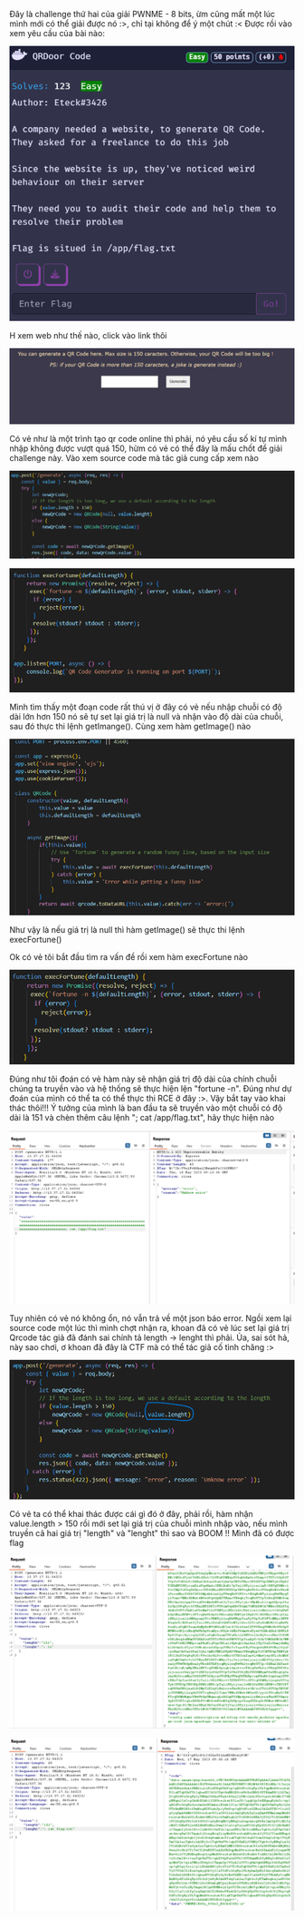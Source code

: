 Đây là challenge thứ hai của giải PWNME - 8 bits, ừm cũng mất một lúc mình mới có thể giải được nó :>, chỉ tại không để ý một chút :<
Được rồi vào xem yêu cầu của bài nào:

![1](./1.png)


H xem web như thế nào, click vào link thôi

![7](./7.png)


Có vẻ như là một trình tạo qr code online thì phải, nó yêu cầu số kí tự mình nhập không được vượt quá 150, hừm có vẻ có thể đây là mấu chốt để giải challenge này. Vào xem source code mà tác giả cung cấp xem nào



![12](./12.png)


![3](./3.png)


Mình tìm thấy một đoạn code rất thú vị ở đây có vẻ nếu nhập chuỗi có độ dài lớn hơn 150 nó sẽ tự set lại giá trị là null và nhận vào độ dài của chuỗi, sau đó thực thi lệnh getImange(). Cùng xem hàm getImage() nào

![8](./8.png)

Như vậy là nếu giá trị là null thì hàm getImage() sẽ thực thi lệnh execFortune()


Ok có vẻ tôi bắt đầu tìm ra vấn đề rồi xem hàm execFortune nào 


![9](./9.png)

Đúng như tôi đoán có vẻ hàm này sẽ nhận giá trị độ dài của chính chuỗi chúng ta truyền vào và hệ thống sẽ thực hiện lện "fortune -n". Đúng như dự đoán của mình có thể ta có thể thực thi RCE ở đây :>. Vậy bắt tay vào khai thác thôi!!!
Ý tưởng của mình là ban đầu ta sẽ truyền vào một chuỗi có độ dài là 151 và chèn thêm câu lệnh "; cat /app/flag.txt", hãy thực hiện nào

![10](./10.png)


Tuy nhiên có vẻ nó không ổn, nó vẫn trả về một json báo error. Ngồi xem lại source code một lúc thì mình chợt nhận ra, khoan đã có vẻ lúc set lại giá trị Qrcode tác giả đã đánh sai chính tả length -> lenght thì phải. Ủa, sai sót hả, này sao chơi, ơ khoan đã đây là CTF mà có thể tác giả cố tình chăng :>

![11](./2.png)


Có vẻ ta có thể khai thác được cái gì đó ở đây, phải rồi, hàm nhận value.length > 150 rồi mới set lại giá trị của chuỗi mình nhập vào, nếu mình truyền cả hai giá trị "length" và "lenght" thì sao và BOOM !! Mình đã có được flag

![12](./5.png)

![13](./6.png)



